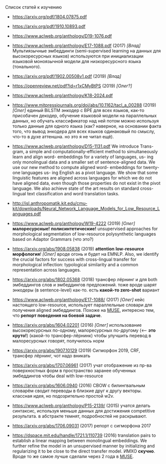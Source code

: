 Список статей к изучению
* https://arxiv.org/pdf/1804.07875.pdf

* https://arxiv.org/pdf/1910.10893.pdf

* https://www.aclweb.org/anthology/D19-1076.pdf

* https://www.aclweb.org/anthology/E17-1088.pdf (2017) *[Влад]*
Мультиязычные эмбеддинги (semi-supervised learning на данных для высокоресурсных языков) используются при инициализации языковой моноязычной модели для низкоресурсного языка (тонального). 

* https://arxiv.org/pdf/1902.00508v1.pdf (2019) *[Влад]*

* https://openreview.net/pdf?id=r1xCMyBtPS (2019) *[Олег?]*

* https://www.aclweb.org/anthology/K18-2024.pdf

* https://www.mitpressjournals.org/doi/abs/10.1162/tacl_a_00288 (2019) *[Олег]*
единый BiLSTM энкодер с BPE для всех языков, 
как-то присобачен декодер, 
обучение языковой модели на параллельных данных, 
но обучать классификатор над ней потом можно используя только данные для одного языка 
(как? 
наверное, на основании факта того, что вывод энкодера для всех языков одинаковый по смыслу, 
что-то в духе аттеншна. 
но это я не читал ещё).

* https://www.aclweb.org/anthology/D15-1131.pdf
We introduce Trans-gram, a simple and computationally-efficient method to simultaneously learn and align word- embeddings for a variety of languages, us- ing only monolingual data and a smaller set of sentence-aligned data. We use our new method to compute aligned word- embeddings for twenty-one languages us- ing English as a pivot language. We show that some linguistic features are aligned across languages for which we do not have aligned data, even though those properties do not exist in the pivot language. We also achieve state of the art results on standard cross-lingual text classification and word translation tasks.

* http://isl.anthropomatik.kit.edu/cmu-kit/downloads/Neural_Network_Language_Models_for_Low_Resource_Languages.pdf


* https://www.aclweb.org/anthology/W19-4222 (2019) *[Олег]*
**малоресурсные!** **полисинтетические!** 
unsupervised approaches for morphological segmentation of low-resource polysynthetic languages based on Adaptor Grammars (что это?)

* https://arxiv.org/abs/1908.05838 (2019)
**attention** **low-resource** **морфология**! *[Олег]* вроде огонь и будет на EMNLP.
Also, we identify the crucial factors for success with cross-lingual transfer for morphological inflection: typological similarity and a common representation across languages.

* https://arxiv.org/abs/1802.05368 (2018) 
трансфер лёрнинг и для both эмбеддингов слов и эмбеддингов предложений. тоже вроде шарят энкодеры (в sentence-level) как-то. есть **какой-то zero-shot** вариант

* https://www.aclweb.org/anthology/E17-1088/ (2017) *[Олег]*
кейс настоящего low-resource, использует параллельные словари для получения aligned эмбеддингов. 
Похоже на [MUSE](https://github.com/facebookresearch/MUSE), интересно тем, что **репорт поведения на боевой задаче**.

* https://arxiv.org/abs/1604.02201 (2016) *[Олег]*
использование высокоресурсных по-одному, малоресурсных по-другому (<-- **это круто!**) (какой-то трансфер-лёрнинк) чтобы улучшить перевод в малоресурсных
говорят, получилось норм

* https://arxiv.org/abs/1907.10129 (2019)
Сигморфон 2019, CRF, трансфер лёрнинг, чот надо вникать

* https://arxiv.org/abs/1707.06961 (2017)
учат отображение из пр-ва поверхностных форм в пространство заранее обученных эмбеддингов чтобы deal with low-resource

* https://arxiv.org/abs/1606.0940 (2016)
CBOW с билингвальным словарём сводит переводы в близкие друг к другу векторы. 
классная идея, но подозрительно простой w2v.

* https://www.aclweb.org/anthology/P15-2139/ (2015)
учатся делать синтаксис, используя меньше данных для достижения competitive результата.
в абстракте темнят, подробностей не раскрывают.

* https://arxiv.org/abs/1706.09031 (2017)
репорт с сигморфона 2017

* https://dspace.mit.edu/handle/1721.1/110739 (2016)
translation pairs to establish a linear mapping between monolingual embeddings. 
We further refine the model in an unsupervised manner by initializing and regularizing it to be close to the direct transfer model. 
ИМХО **скучно**.
Вроде то же самое лучше сделали через 2 года в [MUSE](https://github.com/facebookresearch/MUSE).

